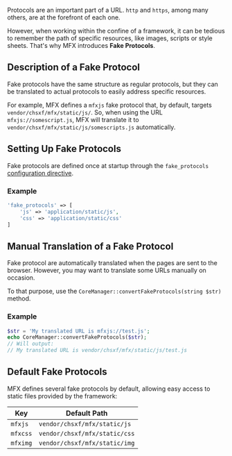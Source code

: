 Protocols are an important part of a URL. `http` and `https`, among many others, are at the forefront of each one.

However, when working within the confine of a framework, it can be tedious to remember the path of specific resources, like images, scripts or style sheets. That's why MFX introduces **Fake Protocols**.

## Description of a Fake Protocol

Fake protocols have the same structure as regular protocols, but they can be translated to actual protocols to easily address specific resources.

For example, MFX defines a `mfxjs` fake protocol that, by default, targets `vendor/chsxf/mfx/static/js/`. So, when using the URL `mfxjs://somescript.js`, MFX will translate it to `vendor/chsxf/mfx/static/js/somescripts.js` automatically.

## Setting Up Fake Protocols

Fake protocols are defined once at startup through the `fake_protocols` [configuration directive](Configuration-Directives#fake-protocols).

### Example

```php
'fake_protocols' => [
    'js' => 'application/static/js',
    'css' => 'application/static/css'
]
```

## Manual Translation of a Fake Protocol

Fake protocol are automatically translated when the pages are sent to the browser. However, you may want to translate some URLs manually on occasion.

To that purpose, use the `CoreManager::convertFakeProtocols(string $str)` method.

### Example

```php
$str = 'My translated URL is mfxjs://test.js';
echo CoreManager::convertFakeProtocols($str);
// Will output:
// My translated URL is vendor/chsxf/mfx/static/js/test.js
```

## Default Fake Protocols

MFX defines several fake protocols by default, allowing easy access to static files provided by the framework:

| Key      | Default Path                  |
| -------- | ----------------------------- |
| `mfxjs`  | `vendor/chsxf/mfx/static/js`  |
| `mfxcss` | `vendor/chsxf/mfx/static/css` |
| `mfximg` | `vendor/chsxf/mfx/static/img` |

